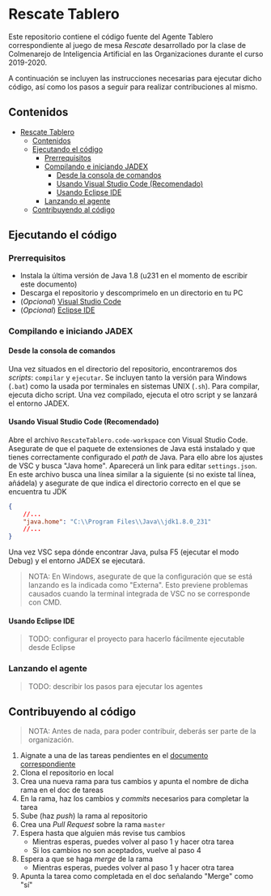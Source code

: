 # Rescate Tablero

Este repositorio contiene el código fuente del Agente Tablero correspondiente al juego de mesa _Rescate_ desarrollado por la clase de Colmenarejo de Inteligencia Artificial en las Organizaciones durante el curso 2019-2020.

A continuación se incluyen las instrucciones necesarias para ejecutar dicho código, así como los pasos a seguir para realizar contribuciones al mismo.

## Contenidos

- [Rescate Tablero](#rescate-tablero)
  - [Contenidos](#contenidos)
  - [Ejecutando el código](#ejecutando-el-c%c3%b3digo)
    - [Prerrequisitos](#prerrequisitos)
    - [Compilando e iniciando JADEX](#compilando-e-iniciando-jadex)
      - [Desde la consola de comandos](#desde-la-consola-de-comandos)
      - [Usando Visual Studio Code (Recomendado)](#usando-visual-studio-code-recomendado)
      - [Usando Eclipse IDE](#usando-eclipse-ide)
    - [Lanzando el agente](#lanzando-el-agente)
  - [Contribuyendo al código](#contribuyendo-al-c%c3%b3digo)

## Ejecutando el código

### Prerrequisitos

- Instala la última versión de Java 1.8 (u231 en el momento de escribir este documento)
- Descarga el repositorio y descomprimelo en un directorio en tu PC
- (_Opcional_) [Visual Studio Code](https://code.visualstudio.com)
- (_Opcional_) [Eclipse IDE](https://www.eclipse.org/downloads/)

### Compilando e iniciando JADEX

#### Desde la consola de comandos

Una vez situados en el directorio del repositorio, encontraremos dos _scripts_: `compilar` y `ejecutar`. Se incluyen tanto la versión para Windows (`.bat`) como la usada por terminales en sistemas UNIX (`.sh`). Para compilar, ejecuta dicho script. Una vez compilado, ejecuta el otro script y se lanzará el entorno JADEX.

#### Usando Visual Studio Code (Recomendado)

Abre el archivo `RescateTablero.code-workspace` con Visual Studio Code. Asegurate de que el paquete de extensiones de Java está instalado y que tienes correctamente configurado el _path_ de Java. Para ello abre los ajustes de VSC y busca "Java home". Aparecerá un link para editar `settings.json`. En este archivo busca una línea similar a la siguiente (si no existe tal línea, añádela) y asegurate de que indica el directorio correcto en el que se encuentra tu JDK

```json
{
	//...
	"java.home": "C:\\Program Files\\Java\\jdk1.8.0_231"
	//...
}
```

Una vez VSC sepa dónde encontrar Java, pulsa F5 (ejecutar el modo Debug) y el entorno JADEX se ejecutará.

> NOTA: En Windows, asegurate de que la configuración que se está lanzando es la indicada como "Externa". Esto previene problemas causados cuando la terminal integrada de VSC no se corresponde con CMD.

#### Usando Eclipse IDE

> TODO: configurar el proyecto para hacerlo fácilmente ejecutable desde Eclipse

### Lanzando el agente

> TODO: describir los pasos para ejecutar los agentes

## Contribuyendo al código

> NOTA: Antes de nada, para poder contribuir, deberás ser parte de la organización.

1. Aignate a una de las tareas pendientes en el [documento correspondiente](https://docs.google.com/spreadsheets/d/1UepllTSWQi2oH7iajYn6p4yURnyUvm-_o1md8dRoFBc)
2. Clona el repositorio en local
3. Crea una nueva rama para tus cambios y apunta el nombre de dicha rama en el doc de tareas
4. En la rama, haz los cambios y _commits_ necesarios para completar la tarea
5. Sube (haz _push_) la rama al repositorio
6. Crea una _Pull Request_ sobre la rama `master`
7. Espera hasta que alguien más revise tus cambios
   - Mientras esperas, puedes volver al paso 1 y hacer otra tarea
   - Si los cambios no son aceptados, vuelve al paso 4
8. Espera a que se haga _merge_ de la rama
   - Mientras esperas, puedes volver al paso 1 y hacer otra tarea
9. Apunta la tarea como completada en el doc señalando "Merge" como "sí"
